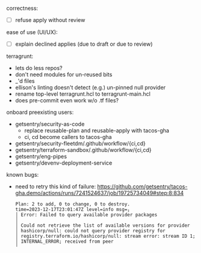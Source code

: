 correctness:

- [ ] refuse apply without review

ease of use (UI/UX):

- [ ] explain declined applies (due to draft or due to review)

terragrunt:

- lets do less repos?
- don't need modules for un-reused bits
- \_'d files
- ellison's linting doesn't detect (e.g.) un-pinned null provider
- rename top-level terragrunt.hcl to terragrunt-main.hcl
- does pre-commit even work w/o .tf files?

onboard preexisting users:

- getsentry/security-as-code
  - replace reusable-plan and reusable-apply with tacos-gha
  - ci, cd become callers to tacos-gha
- getsentry/security-fleetdm/.github/workflow/{ci,cd}
- getsentry/terraform-sandbox/.github/workflow/{ci,cd}
- getsentry/eng-pipes
- getsentry/devenv-deployment-service

known bugs:

- need to retry this kind of failure:
  https://github.com/getsentry/tacos-gha.demo/actions/runs/7241524637/job/19725734049#step:8:834
  ```
  Plan: 2 to add, 0 to change, 0 to destroy.
  time=2023-12-17T23:01:47Z level=info msg=╷
  │ Error: Failed to query available provider packages
  │
  │ Could not retrieve the list of available versions for provider
  │ hashicorp/null: could not query provider registry for
  │ registry.terraform.io/hashicorp/null: stream error: stream ID 1;
  │ INTERNAL_ERROR; received from peer
  ╵
  ```
